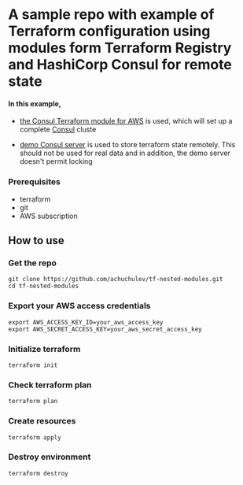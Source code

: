 # A sample repo with example of Terraform configuration using modules form Terraform Registry and HashiCorp Consul for remote state

#### In this example, 

- [the Consul Terraform module for AWS](https://registry.terraform.io/modules/hashicorp/consul/aws) is used, which will set up a complete [Consul](https://www.consul.io/) cluste

- [demo Consul server](https://demo.consul.io/) is used to store terraform state remotely. This should not be used for real data and in addition, the demo server doesn't permit locking

### Prerequisites

- terraform
- git
- AWS subscription

## How to use

### Get the repo

```
git clone https://github.com/achuchulev/tf-nested-modules.git
cd tf-nested-modules
```

### Export your AWS access credentials

```
export AWS_ACCESS_KEY_ID=your_aws_access_key
export AWS_SECRET_ACCESS_KEY=your_aws_secret_access_key
```

### Initialize terraform

```
terraform init
```

### Check terraform plan

```
terraform plan
```

### Create resources

```
terraform apply
```

### Destroy environment

```
terraform destroy
```
